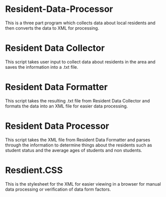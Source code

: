 # Resident-Data-Processor
This is a three part program which collects data about local residents and then converts the data to XML for processing.

# Resident Data Collector
This script takes user input to collect data about residents in the area and saves the information into a .txt file.

# Resident Data Formatter
This script takes the resulting .txt file from Resident Data Collector and formats the data into an XML file for easier data processing.

# Resident Data Processor
This script takes the XML file from Resident Data Formatter and parses through the information to determine things about the residents such as student status and the average ages of students and non students. 

# Resdient.CSS
This is the stylesheet for the XML for easier viewing in a browser for manual data processing or verification of data form factors. 
